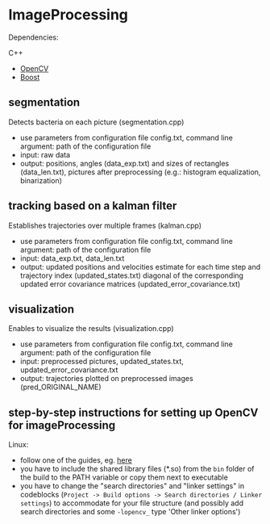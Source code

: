 # ImageProcessing

Dependencies:

C++
- [OpenCV](http://opencv.org)
- [Boost](http://www.boost.org/)


## segmentation
Detects bacteria on each picture (segmentation.cpp)
- use parameters from configuration file config.txt, command line argument: path of the configuration file
- input: raw data
- output: positions, angles (data_exp.txt) and sizes of rectangles (data_len.txt), pictures after preprocessing (e.g.: histogram equalization, binarization)

## tracking based on a kalman filter
Establishes trajectories over multiple frames (kalman.cpp)
- use parameters from configuration file config.txt, command line argument: path of the configuration file
- input: data_exp.txt, data_len.txt
- output:
updated positions and velocities estimate for each time step and trajectory index (updated_states.txt)
diagonal of the corresponding updated error covariance matrices (updated_error_covariance.txt)

## visualization
Enables to visualize the results (visualization.cpp)
- use parameters from configuration file config.txt, command line argument: path of the configuration file
- input: preprocessed pictures, updated_states.txt, updated_error_covariance.txt
- output: trajectories plotted on preprocessed images (pred_ORIGINAL_NAME)

## step-by-step instructions for setting up OpenCV for imageProcessing
Linux:
- follow one of the guides, eg. [here](http://docs.opencv.org/3.1.0/d7/d9f/tutorial_linux_install.html)
- you have to include the shared library files (*.so) from the `bin` folder of the build to the PATH variable or copy them next to executable
- you have to change the "search directories" and "linker settings" in codeblocks (`Project -> Build options -> Search directories / Linker settings`) to accommodate for your file structure (and possibly add search directories and some `-lopencv_` type 'Other linker options')

